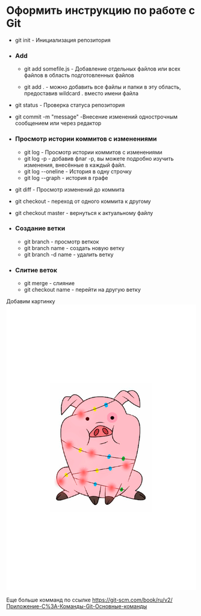 # Оформить инструкцию по работе с Git

* git init - Инициализация репозитория

* ### **Add**
  * git add somefile.js - Добавление отдельных файлов или всех файлов в область подготовленных файлов

  * git add . - можно добавить все файлы и папки в эту область, предоставив wildcard . вместо имени файла

* git status - Проверка статуса репозитория


* git commit -m "message" -Внесение изменений однострочным сообщением или через редактор

* ### **Просмотр истории коммитов с изменениями** 
  * git log - Просмотр истории коммитов с изменениями
  * git log -p - добавив флаг -p, вы можете подробно изучить изменения, внесённые в каждый файл.
  * git log --oneline - История в одну строчку
  * git log --graph - история в графе

* git diff - Просмотр изменений до коммита

* git checkout - переход от одного коммита к другому

* git checkout master - вернуться к актуальному файлу

* ### **Создание ветки**
  * git branch - просмотр веткок
  * git branch name - создать новую ветку
  * git branch -d name - удалить ветку

* ### **Слитие веток**
  * git merge - cлияние
  * git checkout name - перейти на другую ветку


Добавим картинку ![Текст с описанием картинки](Пухля2.gif)






Еще больше комманд по ссылке https://git-scm.com/book/ru/v2/Приложение-C%3A-Команды-Git-Основные-команды




